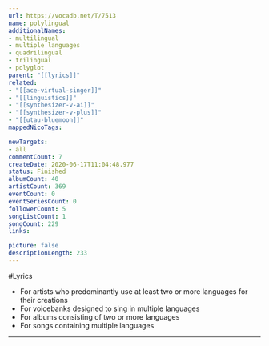 ```yaml
---
url: https://vocadb.net/T/7513
name: polylingual
additionalNames: 
- multilingual
- multiple languages
- quadrilingual
- trilingual
- polyglot
parent: "[[lyrics]]"
related:
- "[[ace-virtual-singer]]"
- "[[linguistics]]"
- "[[synthesizer-v-ai]]"
- "[[synthesizer-v-plus]]"
- "[[utau-bluemoon]]"
mappedNicoTags:

newTargets:
- all
commentCount: 7
createDate: 2020-06-17T11:04:48.977
status: Finished
albumCount: 40
artistCount: 369
eventCount: 0
eventSeriesCount: 0
followerCount: 5
songListCount: 1
songCount: 229
links: 

picture: false
descriptionLength: 233
---
```


#Lyrics

- For artists who predominantly use at least two or more languages for their creations
- For voicebanks designed to sing in multiple languages
- For albums consisting of two or more languages
- For songs containing multiple languages

---

